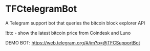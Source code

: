 # TFCtelegramBot
A Telegram support bot that queries the bitcoin block explorer API

!btc - show the latest bitcoin price from Coindesk and Luno

DEMO BOT: https://web.telegram.org/#/im?p=@TFCSupportBot
